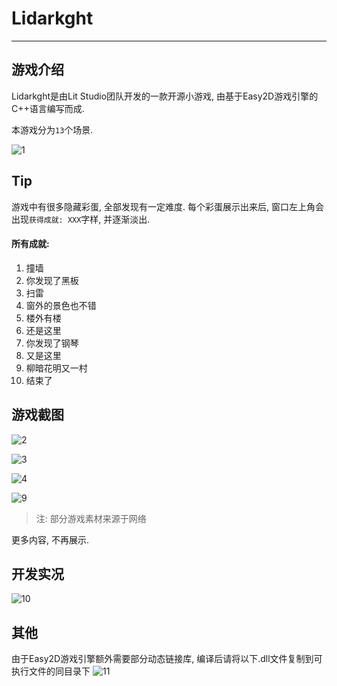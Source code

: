 # Lidarkght
***

## 游戏介绍

Lidarkght是由Lit Studio团队开发的一款开源小游戏, 由基于Easy2D游戏引擎的C++语言编写而成.

本游戏分为`13`个场景.

![1](https://github.com/LitStudio-Center/Lidarkght/blob/main/README/img/1.png)

## Tip

游戏中有很多隐藏彩蛋, 全部发现有一定难度. 
每个彩蛋展示出来后, 窗口左上角会出现`获得成就: XXX`字样, 并逐渐淡出.
#### 所有成就: 
1. 撞墙
2. 你发现了黑板
3. 扫雷
4. 窗外的景色也不错
5. 楼外有楼
6. 还是这里
7. 你发现了钢琴
8. 又是这里
9. 柳暗花明又一村
10. 结束了




## 游戏截图



![2](https://github.com/LitStudio-Center/Lidarkght/blob/main/README/img/2.png)

![3](https://github.com/LitStudio-Center/Lidarkght/blob/main/README/img/3.png)

![4](https://github.com/LitStudio-Center/Lidarkght/blob/main/README/img/4.png)

![9](https://github.com/LitStudio-Center/Lidarkght/blob/main/README/img/9.png)

> 注: 部分游戏素材来源于网络

更多内容, 不再展示.

## 开发实况

![10](https://github.com/LitStudio-Center/Lidarkght/blob/main/README/img/10.png)

## 其他
由于Easy2D游戏引擎额外需要部分动态链接库, 编译后请将以下.dll文件复制到可执行文件的同目录下
![11](https://github.com/LitStudio-Center/Lidarkght/blob/main/README/img/11.png)
